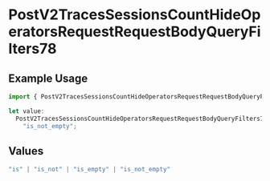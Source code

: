 # PostV2TracesSessionsCountHideOperatorsRequestRequestBodyQueryFilters78

## Example Usage

```typescript
import { PostV2TracesSessionsCountHideOperatorsRequestRequestBodyQueryFilters78 } from "@orq-ai/node/models/operations";

let value:
  PostV2TracesSessionsCountHideOperatorsRequestRequestBodyQueryFilters78 =
    "is_not_empty";
```

## Values

```typescript
"is" | "is_not" | "is_empty" | "is_not_empty"
```
